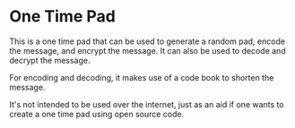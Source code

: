 # One Time Pad

This is a one time pad that can be used to generate a random pad, encode the message, and encrypt the message. It can also be used to decode and decrypt the message.

For encoding and decoding, it makes use of a code book to shorten the message.

It's not intended to be used over the internet, just as an aid if one wants to create a one time pad using open source code.
